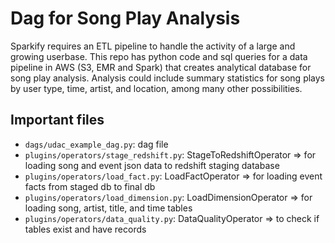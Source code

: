 # Dag for Song Play Analysis

Sparkify requires an ETL pipeline to handle the activity of a large and growing userbase. This repo has python code and sql queries for a data pipeline in AWS (S3, EMR and Spark) that creates analytical database for song play analysis. Analysis could include summary statistics for song plays by user type, time, artist, and location, among many other possibilities.

## Important files

* `dags/udac_example_dag.py`: dag file
* `plugins/operators/stage_redshift.py`: StageToRedshiftOperator => for loading song and event json data to redshift staging database
* `plugins/operators/load_fact.py`: LoadFactOperator => for loading event facts from staged db to final db
* `plugins/operators/load_dimension.py`: LoadDimensionOperator => for loading song, artist, title, and time tables
* `plugins/operators/data_quality.py`: DataQualityOperator => to check if tables exist and have records

